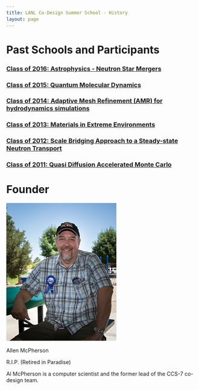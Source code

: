 ```yaml
---
title: LANL Co-Design Summer School - History
layout: page
---
```


# Past Schools and Participants

### [Class of 2016: Astrophysics - Neutron Star Mergers](2016.html)

### [Class of 2015: Quantum Molecular Dynamics](2015.html)

### [Class of 2014: Adaptive Mesh Refinement (AMR) for hydrodynamics simulations](2014.html)

### [Class of 2013: Materials in Extreme Environments](2013.html)

### [Class of 2012: Scale Bridging Approach to a Steady-state Neutron Transport](2012.html)

### [Class of 2011: Quasi Diffusion Accelerated Monte Carlo](2011.html)

# Founder
![](images/al-1.jpg)

Allen McPherson

R.I.P. (Retired in Paradise)

Al McPherson is a computer scientist and the former lead of the CCS-7 co-design team.

